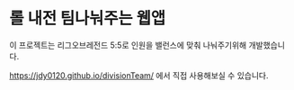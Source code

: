 # 롤 내전 팀나눠주는 웹앱

이 프로젝트는 리그오브레전드 5:5로 인원을 밸런스에 맞춰 나눠주기위해 개발했습니다.

https://jdy0120.github.io/divisionTeam/ 에서 직접 사용해보실 수 있습니다.
